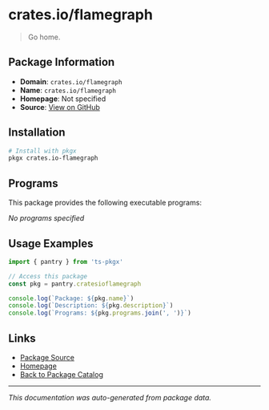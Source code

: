 # crates.io/flamegraph

> Go home.

## Package Information

- **Domain**: `crates.io/flamegraph`
- **Name**: `crates.io/flamegraph`
- **Homepage**: Not specified
- **Source**: [View on GitHub](https://github.com/pkgxdev/pantry/tree/main/projects/crates.io/flamegraph/package.yml)

## Installation

```bash
# Install with pkgx
pkgx crates.io-flamegraph
```

## Programs

This package provides the following executable programs:

*No programs specified*

## Usage Examples

```typescript
import { pantry } from 'ts-pkgx'

// Access this package
const pkg = pantry.cratesioflamegraph

console.log(`Package: ${pkg.name}`)
console.log(`Description: ${pkg.description}`)
console.log(`Programs: ${pkg.programs.join(', ')}`)
```

## Links

- [Package Source](https://github.com/pkgxdev/pantry/tree/main/projects/crates.io/flamegraph/package.yml)
- [Homepage](#)
- [Back to Package Catalog](../package-catalog.md)

---

*This documentation was auto-generated from package data.*

